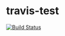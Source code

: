 # travis-test

[![Build Status](https://travis-ci.org/tethal/travis-test.svg?branch=master)](https://travis-ci.org/tethal/travis-test)
